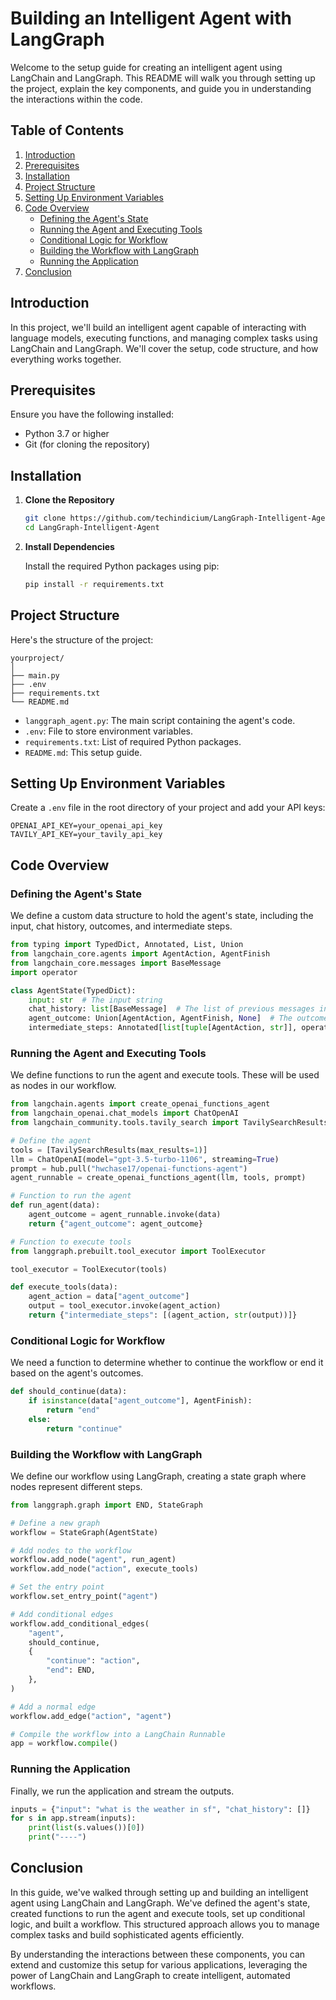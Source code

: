 # Building an Intelligent Agent with LangGraph

Welcome to the setup guide for creating an intelligent agent using LangChain and LangGraph. This README will walk you through setting up the project, explain the key components, and guide you in understanding the interactions within the code.

## Table of Contents

1. [Introduction](#introduction)
2. [Prerequisites](#prerequisites)
3. [Installation](#installation)
4. [Project Structure](#project-structure)
5. [Setting Up Environment Variables](#setting-up-environment-variables)
6. [Code Overview](#code-overview)
    - [Defining the Agent's State](#defining-the-agents-state)
    - [Running the Agent and Executing Tools](#running-the-agent-and-executing-tools)
    - [Conditional Logic for Workflow](#conditional-logic-for-workflow)
    - [Building the Workflow with LangGraph](#building-the-workflow-with-langgraph)
    - [Running the Application](#running-the-application)
7. [Conclusion](#conclusion)

## Introduction

In this project, we'll build an intelligent agent capable of interacting with language models, executing functions, and managing complex tasks using LangChain and LangGraph. We'll cover the setup, code structure, and how everything works together.

## Prerequisites

Ensure you have the following installed:
- Python 3.7 or higher
- Git (for cloning the repository)

## Installation

1. **Clone the Repository**

   ```sh
   git clone https://github.com/techindicium/LangGraph-Intelligent-Agent.git
   cd LangGraph-Intelligent-Agent
   ```

2. **Install Dependencies**

   Install the required Python packages using pip:

   ```sh
   pip install -r requirements.txt
   ```

## Project Structure

Here's the structure of the project:

```
yourproject/
│
├── main.py
├── .env
├── requirements.txt
└── README.md
```

- `langgraph_agent.py`: The main script containing the agent's code.
- `.env`: File to store environment variables.
- `requirements.txt`: List of required Python packages.
- `README.md`: This setup guide.

## Setting Up Environment Variables

Create a `.env` file in the root directory of your project and add your API keys:

```
OPENAI_API_KEY=your_openai_api_key
TAVILY_API_KEY=your_tavily_api_key
```

## Code Overview

### Defining the Agent's State

We define a custom data structure to hold the agent's state, including the input, chat history, outcomes, and intermediate steps.

```python
from typing import TypedDict, Annotated, List, Union
from langchain_core.agents import AgentAction, AgentFinish
from langchain_core.messages import BaseMessage
import operator

class AgentState(TypedDict):
    input: str  # The input string
    chat_history: list[BaseMessage]  # The list of previous messages in the conversation
    agent_outcome: Union[AgentAction, AgentFinish, None]  # The outcome of a given call to the agent
    intermediate_steps: Annotated[list[tuple[AgentAction, str]], operator.add]  # List of actions and corresponding observations
```

### Running the Agent and Executing Tools

We define functions to run the agent and execute tools. These will be used as nodes in our workflow.

```python
from langchain.agents import create_openai_functions_agent
from langchain_openai.chat_models import ChatOpenAI
from langchain_community.tools.tavily_search import TavilySearchResults

# Define the agent
tools = [TavilySearchResults(max_results=1)]
llm = ChatOpenAI(model="gpt-3.5-turbo-1106", streaming=True)
prompt = hub.pull("hwchase17/openai-functions-agent")
agent_runnable = create_openai_functions_agent(llm, tools, prompt)

# Function to run the agent
def run_agent(data):
    agent_outcome = agent_runnable.invoke(data)
    return {"agent_outcome": agent_outcome}

# Function to execute tools
from langgraph.prebuilt.tool_executor import ToolExecutor

tool_executor = ToolExecutor(tools)

def execute_tools(data):
    agent_action = data["agent_outcome"]
    output = tool_executor.invoke(agent_action)
    return {"intermediate_steps": [(agent_action, str(output))]}
```

### Conditional Logic for Workflow

We need a function to determine whether to continue the workflow or end it based on the agent's outcomes.

```python
def should_continue(data):
    if isinstance(data["agent_outcome"], AgentFinish):
        return "end"
    else:
        return "continue"
```

### Building the Workflow with LangGraph

We define our workflow using LangGraph, creating a state graph where nodes represent different steps.

```python
from langgraph.graph import END, StateGraph

# Define a new graph
workflow = StateGraph(AgentState)

# Add nodes to the workflow
workflow.add_node("agent", run_agent)
workflow.add_node("action", execute_tools)

# Set the entry point
workflow.set_entry_point("agent")

# Add conditional edges
workflow.add_conditional_edges(
    "agent",
    should_continue,
    {
        "continue": "action",
        "end": END,
    },
)

# Add a normal edge
workflow.add_edge("action", "agent")

# Compile the workflow into a LangChain Runnable
app = workflow.compile()
```

### Running the Application

Finally, we run the application and stream the outputs.

```python
inputs = {"input": "what is the weather in sf", "chat_history": []}
for s in app.stream(inputs):
    print(list(s.values())[0])
    print("----")
```

## Conclusion

In this guide, we've walked through setting up and building an intelligent agent using LangChain and LangGraph. We've defined the agent's state, created functions to run the agent and execute tools, set up conditional logic, and built a workflow. This structured approach allows you to manage complex tasks and build sophisticated agents efficiently.

By understanding the interactions between these components, you can extend and customize this setup for various applications, leveraging the power of LangChain and LangGraph to create intelligent, automated workflows.
